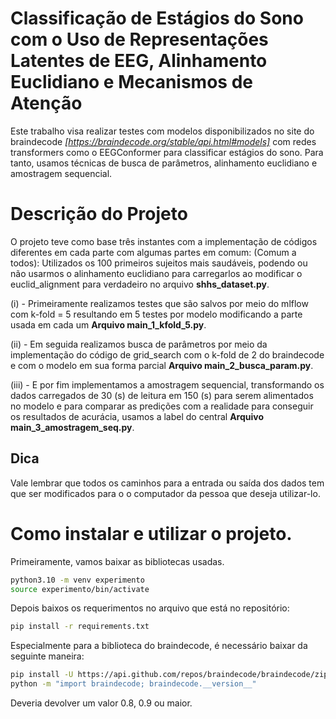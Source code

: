 # Classificação de Estágios do Sono com o Uso de Representações Latentes de EEG, Alinhamento Euclidiano e Mecanismos de Atenção
Este trabalho visa realizar testes com modelos disponibilizados no site do braindecode *[https://braindecode.org/stable/api.html#models]* com redes transformers como 
o EEGConformer para classificar estágios do sono. Para tanto, usamos técnicas de busca de parâmetros, alinhamento euclidiano 
e amostragem sequencial.

# Descrição do Projeto
O projeto teve como base três instantes com a implementação de códigos diferentes em cada parte com algumas partes em comum:
(Comum a todos): Utilizados os 100 primeiros sujeitos mais saudáveis, podendo ou não usarmos o alinhamento euclidiano para
carregarlos ao modificar o euclid_alignment para verdadeiro no arquivo **shhs_dataset.py**.

(i) - Primeiramente realizamos testes que são salvos por meio do mlflow com k-fold = 5 resultando em 5 testes por modelo
modificando a parte usada em cada um **Arquivo main_1_kfold_5.py**.

(ii) - Em seguida realizamos busca de parâmetros por meio da implementação do código de grid_search com o k-fold de 2 do braindecode e com o
modelo em sua forma parcial **Arquivo main_2_busca_param.py**.


(iii) - E por fim implementamos a amostragem sequencial, transformando os dados carregados de 30 (s) de leitura em 150 (s) para serem alimentados
no modelo e para comparar as predições com a realidade para conseguir os resultados de acurácia, usamos a label do central **Arquivo main_3_amostragem_seq.py**.

## Dica
Vale lembrar que todos os caminhos para a entrada ou saída dos dados tem que ser modificados para o o computador da pessoa que deseja utilizar-lo.

# Como instalar e utilizar o projeto.
Primeiramente, vamos baixar as bibliotecas usadas.

```bash
python3.10 -m venv experimento
source experimento/bin/activate
```


Depois baixos os requerimentos no arquivo que está no repositório:
```bash
pip install -r requirements.txt
```

Especialmente para a biblioteca do braindecode, é necessário baixar da seguinte maneira:
```bash
pip install -U https://api.github.com/repos/braindecode/braindecode/zipball/master#egg=braindecode
python -m "import braindecode; braindecode.__version__"
```
Deveria devolver um valor 0.8, 0.9 ou maior.
